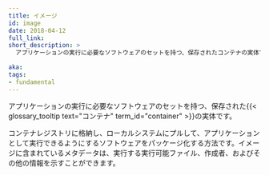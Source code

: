 ```yaml
---
title: イメージ
id: image
date: 2018-04-12
full_link:
short_description: >
  アプリケーションの実行に必要なソフトウェアのセットを持つ、保存されたコンテナの実体です。

aka:
tags:
- fundamental
---
```

 アプリケーションの実行に必要なソフトウェアのセットを持つ、保存された{{< glossary_tooltip text="コンテナ"  term_id="container" >}}の実体です。

<!--more-->

コンテナレジストリに格納し、ローカルシステムにプルして、アプリケーションとして実行できるようにするソフトウェアをパッケージ化する方法です。イメージに含まれているメタデータは、実行する実行可能ファイル、作成者、およびその他の情報を示すことができます。

